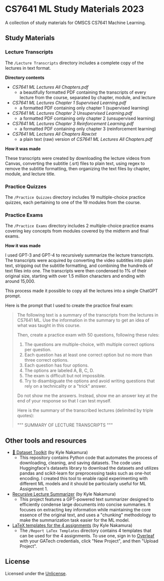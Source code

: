 # CS7641 ML Study Materials 2023
A collection of study materials for OMSCS CS7641 Machine Learning.

## Study Materials

### Lecture Transcripts

The `/Lecture Transcripts` directory includes a complete copy of the lectures in text format.

**Directory contents**

- *CS7641 ML Lectures All Chapters.pdf* 
    - a beautifully formatted PDF containing the transcripts of every lecture from the course, separated by chapter, module, and lecture
- *CS7641 ML Lectures Chapter 1 Supervised Learning.pdf* 
    - a formatted PDF containing only chapter 1 (supervised learning)
- *CS7641 ML Lectures Chapter 2 Unsupervised Learning.pdf* 
    - a formatted PDF containing only chapter 2 (unsupervised learning)
- *CS7641 ML Lectures Chapter 3 Reinforcement Learning.pdf* 
    - a formatted PDF containing only chapter 3 (reinforcement learning)
- *CS7641 ML Lectures All Chapters Raw.txt* 
    - a plain text (raw) version of *CS7641 ML Lectures All Chapters.pdf*

**How it was made**

These transcripts were created by downloading the lecture videos from Canvas, converting the subtitle (.srt) files to plain text, using regex to remove the subtitle formatting, then organizing the text files by chapter, module, and lecture title.

### Practice Quizzes

The `/Practice Quizzes` directory includes 19 multiple-choice practice quizzes, each pertaining to one of the 19 modules from the course.


### Practice Exams

The `/Practice Exams` directory includes 2 multiple-choice practice exams covering key concepts from modules covered by the midterm and final exams.

**How it was made**

I used GPT-3 and GPT-4 to recursively summarize the lecture transcripts. The transcripts were acquired by converting the video subtitles into plain text, stripping out the subtitle formatting, and combining the hundreds of text files into one. The transcripts were then condensed to 1% of their original size, starting with over 1.5 million characters and ending with around 15,000.
 
This process made it possible to copy all the lectures into a single ChatGPT prompt.

Here is the prompt that I used to create the practice final exam:

> The following text is a summary of the transcripts from the lectures in CS7641 ML. Use the information in the summary to get an idea of what was taught in this course. 
> 
> Then, create a practice exam with 50 questions, following these rules:  
> 1. The questions are multiple-choice, with multiple correct options per question.  
> 2. Each question has at least one correct option but no more than three correct options.  
> 3. Each question has four options.
> 4. The options are labeled A, B, C, D. 
> 5. The exam is difficult but not impossible.
> 6. Try to disambiguate the options and avoid writing questions that rely on a technicality or a "trick" answer. 
> 
> Do not show me the answers. Instead, show me an answer key at the end of your response so that I can test myself. 
>  
> Here is the summary of the transcribed lectures (delimited by triple quotes):
> 
> """
> SUMMARY OF LECTURE TRANSCRIPTS
> """

## Other tools and resources

- [🤗 Dataset Toolkit](https://github.com/knakamura13/huggingface-dataset-toolkit) (by Kyle Nakamura)
    - This repository contains Python code that automates the process of downloading, cleaning, and saving datasets. The code uses Huggingface's datasets library to download the datasets and utilizes pandas and scikit-learn for preprocessing tasks such as one-hot encoding. I created this tool to enable rapid experimenting with different ML models and it should be particularly useful for ML Assignment 1.
- [Recursive Lecture Summarizer](https://github.com/knakamura13/recursive-lecture-summarizer) (by Kyle Nakamura)
    - This project features a GPT-powered text summarizer designed to efficiently condense large documents into concise summaries. It focuses on extracting key information while maintaining the core essence of the original text, and uses a "chunking" methodology to make the summarization task easier for the ML model.
- [LaTeX templates for the 4 assignments](https://github.com/knakamura13/cs7641-ml-study-materials-2023/tree/main/Report%20LaTeX%20Templates) (by Kyle Nakamura)
    - The `/Report LaTex Templates` directory contains 4 templates that can be used for the 4 assignments. To use one, sign in to [Overleaf](https://www.overleaf.com/) with your GATech credentials, click "New Project", and then "Upload Project".

## License
Licensed under the [Unlicense](https://unlicense.org/).

